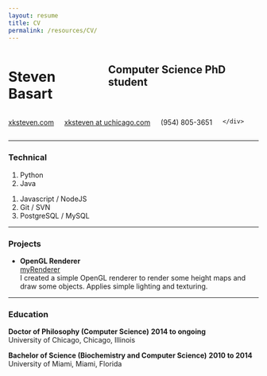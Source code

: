 ```yaml
---
layout: resume 
title: CV
permalink: /resources/CV/
---
```


<div class="row">
	<div class="eight columns">
		<h1 class="my-heading1">Steven Basart </h1>
		<h2 class="my-heading2"> Computer Science PhD student </h2>
	</div>
	<div class="four columns">
		<p class="my-headingp"><a href="http://www.xksteven.com" >xksteven.com</a></p>
		<p class="my-headingp"><a href="mailto:xksteven@uchicago.com"> xksteven at uchicago.com</a></p>
		<p class="my-headingp">(954) 805-3651</p>
		
	</div>
</div>


------

### Technical

1. Python
1. Java
<!-- 1. Android / iOS -->
1. Javascript / NodeJS
1. Git / SVN
1. PostgreSQL / MySQL

<!-- 
------


### Experience

**Company Name** *Position* __start to present__  
	What I did in said company.
	**Technical Environment**  -->


------

### Projects

* **OpenGL Renderer**  
	[myRenderer](http://www.github.com/xksteven/myOpenGl)  
	I created a simple OpenGL renderer to render some height maps and draw some objects.  Applies simple lighting and texturing.

------

### Education

**Doctor of Philosophy (Computer Science)** __2014 to ongoing__  
	University of Chicago, Chicago, Illinois

**Bachelor of Science (Biochemistry and Computer Science)** __2010 to 2014__  
	University of Miami, Miami, Florida